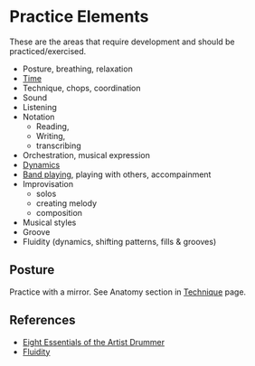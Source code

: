 # Practice Elements

These are the areas that require development and should be practiced/exercised.

- Posture, breathing, relaxation
- [Time](time)
- Technique, chops, coordination
- Sound
- Listening
- Notation
    - Reading,
    - Writing,
    - transcribing
- Orchestration, musical expression
- [Dynamics](dynamics)
- [Band playing](/band/band), playing with others, accompainment
- Improvisation
    - solos
    - creating melody
    - composition
- Musical styles
- Groove
- Fluidity (dynamics, shifting patterns, fills & grooves)

## Posture

Practice with a mirror. See Anatomy section in [Technique](technique) page.

## References

* [Eight Essentials of the Artist Drummer](https://tigerbill.com/drumlessons/eightessentialsoftheartistdrummer.htm)
* [Fluidity](https://www.youtube.com/watch?v=clHY772q6IE)
